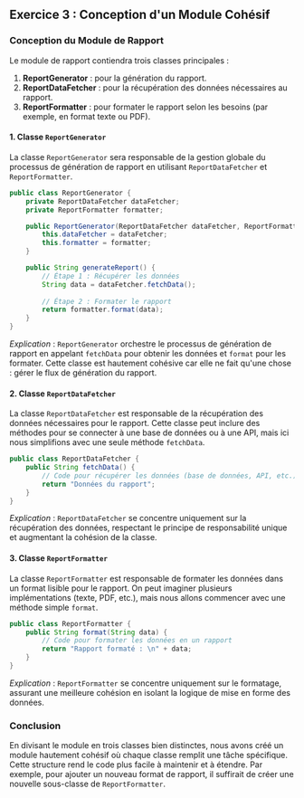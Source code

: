 ## Exercice 3 : Conception d'un Module Cohésif

### Conception du Module de Rapport
Le module de rapport contiendra trois classes principales :

1. **ReportGenerator** : pour la génération du rapport.
2. **ReportDataFetcher** : pour la récupération des données nécessaires au rapport.
3. **ReportFormatter** : pour formater le rapport selon les besoins (par exemple, en format texte ou PDF).

#### 1. Classe `ReportGenerator`

La classe `ReportGenerator` sera responsable de la gestion globale du processus de génération de rapport en utilisant `ReportDataFetcher` et `ReportFormatter`.

```java
public class ReportGenerator {
    private ReportDataFetcher dataFetcher;
    private ReportFormatter formatter;

    public ReportGenerator(ReportDataFetcher dataFetcher, ReportFormatter formatter) {
        this.dataFetcher = dataFetcher;
        this.formatter = formatter;
    }

    public String generateReport() {
        // Étape 1 : Récupérer les données
        String data = dataFetcher.fetchData();
        
        // Étape 2 : Formater le rapport
        return formatter.format(data);
    }
}
```

*Explication* : `ReportGenerator` orchestre le processus de génération de rapport en appelant `fetchData` pour obtenir les données et `format` pour les formater. Cette classe est hautement cohésive car elle ne fait qu'une chose : gérer le flux de génération du rapport.

#### 2. Classe `ReportDataFetcher`

La classe `ReportDataFetcher` est responsable de la récupération des données nécessaires pour le rapport. Cette classe peut inclure des méthodes pour se connecter à une base de données ou à une API, mais ici nous simplifions avec une seule méthode `fetchData`.

```java
public class ReportDataFetcher {
    public String fetchData() {
        // Code pour récupérer les données (base de données, API, etc.)
        return "Données du rapport";
    }
}
```

*Explication* : `ReportDataFetcher` se concentre uniquement sur la récupération des données, respectant le principe de responsabilité unique et augmentant la cohésion de la classe.

#### 3. Classe `ReportFormatter`

La classe `ReportFormatter` est responsable de formater les données dans un format lisible pour le rapport. On peut imaginer plusieurs implémentations (texte, PDF, etc.), mais nous allons commencer avec une méthode simple `format`.

```java
public class ReportFormatter {
    public String format(String data) {
        // Code pour formater les données en un rapport
        return "Rapport formaté : \n" + data;
    }
}
```

*Explication* : `ReportFormatter` se concentre uniquement sur le formatage, assurant une meilleure cohésion en isolant la logique de mise en forme des données.

### Conclusion
En divisant le module en trois classes bien distinctes, nous avons créé un module hautement cohésif où chaque classe remplit une tâche spécifique. Cette structure rend le code plus facile à maintenir et à étendre. Par exemple, pour ajouter un nouveau format de rapport, il suffirait de créer une nouvelle sous-classe de `ReportFormatter`.

